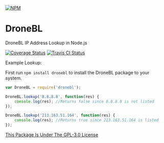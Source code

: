 [![NPM](https://nodei.co/npm/dronebl.png?downloads=true&downloadRank=true&stars=true)](https://npmjs.com/package/dronebl/)

# DroneBL
DroneBL IP Address Lookup in Node.js

[![Coverage Status](https://coveralls.io/repos/AlphaT3ch/DroneBL/badge.svg)](https://coveralls.io/r/AlphaT3ch/DroneBL)
[![Travis CI Status](https://travis-ci.org/AlphaT3ch/DroneBL.svg)](https://travis-ci.org/AlphaT3ch/DroneBL)

Example Lookup:

First run ```npm install dronebl``` to install the DroneBL package to your system.

```javascript
var DroneBL = require('dronebl');

DroneBL.lookup('8.8.8.8', function(res) {
	console.log(res); //Returns false since 8.8.8.8 is not listed
});

DroneBL.lookup('213.163.51.164', function(res) {
	console.log(res); //Returns true since 213.163.51.164 is listed
});
```

[This Package Is Under The GPL-3.0 License](https://raw.githubusercontent.com/AlphaT3ch/DroneBL/master/LICENSE.txt)